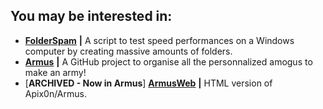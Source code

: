 ## You may be interested in: 
* [__FolderSpam__](https://github.com/Apix0n/FolderSpam) __|__ A script to test speed performances on a Windows computer by creating massive amounts of folders.
* [__Armus__](https://github.com/Apix0n/Armus) __|__ A GitHub project to organise all the personnalized amogus to make an army!
* [__ARCHIVED - Now in Armus__] [__ArmusWeb__](https://github.com/Apix0n/ArmusWeb) __|__ HTML version of Apix0n/Armus. 
